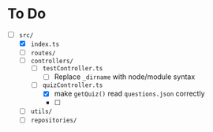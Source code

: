 # To Do

- [ ] `src/`
  - [x] `index.ts`
  - [ ] `routes/`
  - [ ] `controllers/`
    - [ ] `testController.ts`
      - [ ] Replace `_dirname` with node/module syntax
    - [ ] `quizController.ts`
      - [x] make `getQuiz()` read `questions.json` correctly
      - [ ] 
  - [ ] `utils/`
  - [ ] `repositories/`
